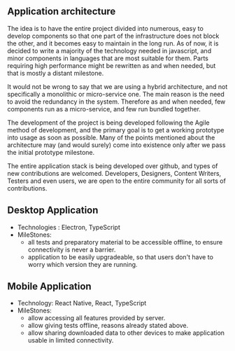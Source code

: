 ## Application architecture

The idea is to have the entire project divided into numerous, easy to develop components so that one part of the infrastructure does not block the other, and it becomes easy to maintain in the long run. As of now, it is decided to write a majority of the technology needed in javascript, and minor components in languages that are most suitable for them. Parts requiring high performance might be rewritten as and when needed, but that is mostly a distant milestone.

It would not be wrong to say that we are using a hybrid architecture, and not specifically a monolithic or micro-service one. The main reason is the need to avoid the redundancy in the system. Therefore as and when needed, few components run as a micro-service, and few run bundled together.

The development of the project is being developed following the Agile method of development, and the primary goal is to get a working prototype into usage as soon as possible. Many of the points mentioned about the architecture may (and would surely) come into existence only after we pass the initial prototype milestone.

The entire application stack is being developed over github, and types of new contributions are welcomed. Developers, Designers, Content Writers, Testers and even users, we are open to the entire community for all sorts of contributions.

## Desktop Application

- Technologies : Electron, TypeScript
- MileStones:
  - all tests and preparatory material to be accessible offline, to ensure connectivity is never a barrier.
  - application to be easily upgradeable, so that users don't have to worry which version they are running.

## Mobile Application

- Technology: React Native, React, TypeScript
- MileStones:
  - allow accessing all features provided by server.
  - allow giving tests offline, reasons already stated above.
  - allow sharing downloaded data to other devices to make application usable in limited connectivity.
